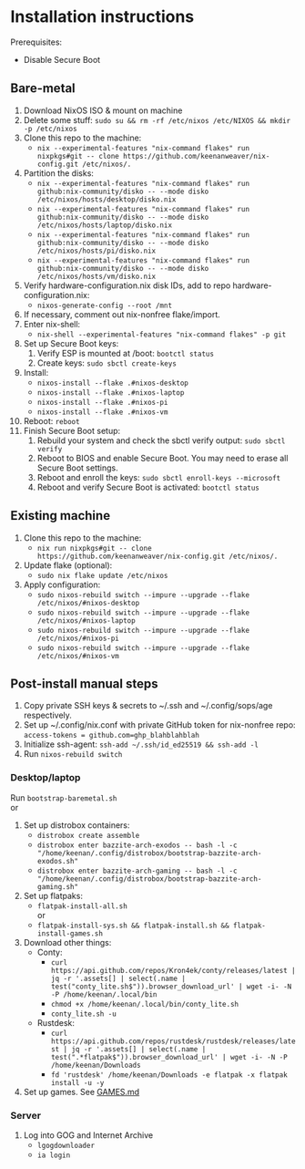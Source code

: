 # Installation instructions

Prerequisites: 
* Disable Secure Boot

## Bare-metal
1. Download NixOS ISO & mount on machine
2. Delete some stuff: `sudo su && rm -rf /etc/nixos /etc/NIXOS && mkdir -p /etc/nixos`
3. Clone this repo to the machine: 
    * `nix --experimental-features "nix-command flakes" run nixpkgs#git -- clone https://github.com/keenanweaver/nix-config.git /etc/nixos/.`
4. Partition the disks:
    * `nix --experimental-features "nix-command flakes" run github:nix-community/disko -- --mode disko /etc/nixos/hosts/desktop/disko.nix`
    * `nix --experimental-features "nix-command flakes" run github:nix-community/disko -- --mode disko /etc/nixos/hosts/laptop/disko.nix`
    * `nix --experimental-features "nix-command flakes" run github:nix-community/disko -- --mode disko /etc/nixos/hosts/pi/disko.nix`
    * `nix --experimental-features "nix-command flakes" run github:nix-community/disko -- --mode disko /etc/nixos/hosts/vm/disko.nix`
5. Verify hardware-configuration.nix disk IDs, add to repo hardware-configuration.nix: 
   * `nixos-generate-config --root /mnt`
6. If necessary, comment out nix-nonfree flake/import.
7.  Enter nix-shell: 
    * `nix-shell --experimental-features "nix-command flakes" -p git`
8. Set up Secure Boot keys:
    1.  Verify ESP is mounted at /boot: `bootctl status`
    2.  Create keys: `sudo sbctl create-keys`
9.  Install: 
    * `nixos-install --flake .#nixos-desktop`
    * `nixos-install --flake .#nixos-laptop`
    * `nixos-install --flake .#nixos-pi`
    * `nixos-install --flake .#nixos-vm`
10. Reboot: `reboot`
11. Finish Secure Boot setup: 
    1.  Rebuild your system and check the sbctl verify output: `sudo sbctl verify`
    2.  Reboot to BIOS and enable Secure Boot. You may need to erase all Secure Boot settings.
    3.  Reboot and enroll the keys: `sudo sbctl enroll-keys --microsoft`
    4.  Reboot and verify Secure Boot is activated: `bootctl status`
## Existing machine
1. Clone this repo to the machine: 
    * `nix run nixpkgs#git -- clone https://github.com/keenanweaver/nix-config.git /etc/nixos/.`
2. Update flake (optional): 
    * `sudo nix flake update /etc/nixos`
3. Apply configuration:
    * `sudo nixos-rebuild switch --impure --upgrade --flake /etc/nixos/#nixos-desktop`
    * `sudo nixos-rebuild switch --impure --upgrade --flake /etc/nixos/#nixos-laptop`
    * `sudo nixos-rebuild switch --impure --upgrade --flake /etc/nixos/#nixos-pi`
    * `sudo nixos-rebuild switch --impure --upgrade --flake /etc/nixos/#nixos-vm`

## Post-install manual steps

1. Copy private SSH keys & secrets to ~/.ssh and ~/.config/sops/age respectively.
2. Set up ~/.config/nix.conf with private GitHub token for nix-nonfree repo: `access-tokens = github.com=ghp_blahblahblah`
3. Initialize ssh-agent: `ssh-add ~/.ssh/id_ed25519 && ssh-add -l`
4. Run `nixos-rebuild switch`

### Desktop/laptop
Run `bootstrap-baremetal.sh`
<br />or
1. Set up distrobox containers:
    * `distrobox create assemble`
    * `distrobox enter bazzite-arch-exodos -- bash -l -c "/home/keenan/.config/distrobox/bootstrap-bazzite-arch-exodos.sh"`
    * `distrobox enter bazzite-arch-gaming -- bash -l -c "/home/keenan/.config/distrobox/bootstrap-bazzite-arch-gaming.sh"`
2. Set up flatpaks:
    * `flatpak-install-all.sh`
    <br />or<br />
    * `flatpak-install-sys.sh && flatpak-install.sh && flatpak-install-games.sh`
3. Download other things:
    * Conty:
      * `curl https://api.github.com/repos/Kron4ek/conty/releases/latest | jq -r '.assets[] | select(.name | test("conty_lite.sh$")).browser_download_url' | wget -i- -N -P /home/keenan/.local/bin`
      * `chmod +x /home/keenan/.local/bin/conty_lite.sh`
      * `conty_lite.sh -u`
    * Rustdesk:
      *  `curl https://api.github.com/repos/rustdesk/rustdesk/releases/latest | jq -r '.assets[] | select(.name | test(".*flatpak$")).browser_download_url' | wget -i- -N -P /home/keenan/Downloads`
      *  `fd 'rustdesk' /home/keenan/Downloads -e flatpak -x flatpak install -u -y`
4. Set up games. See [GAMES.md](GAMES.md)
### Server
1. Log into GOG and Internet Archive
    * `lgogdownloader`
    * `ia login`